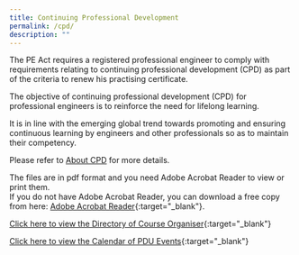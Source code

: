 ```yaml
---
title: Continuing Professional Development
permalink: /cpd/
description: ""
---
```


The PE Act requires a registered professional engineer to comply with requirements relating to continuing professional development (CPD) as part of the criteria to renew his practising certificate.

The objective of continuing professional development (CPD) for professional engineers is to reinforce the need for lifelong learning.

It is in line with the emerging global trend towards promoting and ensuring continuous learning by engineers and other professionals so as to maintain their competency.

Please refer to [About CPD](/files/Downloads/CPD/ContinuingProfessionalDevelopment.pdf) for more details.

The files are in pdf format and you need Adobe Acrobat Reader to view or print them.<br>If you do not have Adobe Acrobat Reader, you can download a free copy from here: [Adobe Acrobat Reader](http://get.adobe.com/reader/){:target="_blank"}.

[Click here to view the Directory of Course Organiser](https://www.peb.gov.sg/pe_general_co.aspx){:target="_blank"}

[Click here to view the Calendar of PDU Events](https://www.peb.gov.sg/course_calendar.aspx){:target="_blank"}